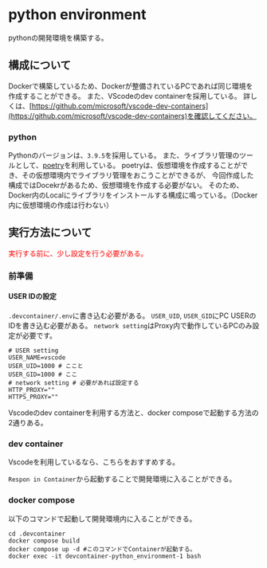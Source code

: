 # python environment

pythonの開発環境を構築する。

## 構成について

Dockerで構築しているため、Dockerが整備されているPCであれば同じ環境を作成することができる。
また、VScodeのdev containerを採用している。
詳しくは、[https://github.com/microsoft/vscode-dev-containers](https://github.com/microsoft/vscode-dev-containers)を確認してください。

### python

Pythonのバージョンは、```3.9.5```を採用している。
また、ライブラリ管理のツールとして、[poetry](https://github.com/python-poetry/poetry)を利用している。
poetryは、仮想環境を作成することができ、その仮想環境内でライブラリ管理をおこうことができるが、
今回作成した構成ではDocekrがあるため、仮想環境を作成する必要がない。
そのため、Docker内のLocalにライブラリをインストールする構成に鳴っている。（Docker内に仮想環境の作成は行わない）

## 実行方法について

<span style="color: red; ">実行する前に、少し設定を行う必要がある。</span>

### 前準備

#### USER IDの設定

`.devcontainer/.env`に書き込む必要がある。
`USER_UID`, `USER_GID`にPC USERのIDを書き込む必要がある。
`network setting`はProxy内で動作しているPCのみ設定が必要です。

```env
# USER setting
USER_NAME=vscode
USER_UID=1000 # ここと
USER_GID=1000 # ここ
# network setting # 必要があれば設定する
HTTP_PROXY="" 
HTTPS_PROXY=""
```

Vscodeのdev containerを利用する方法と、docker composeで起動する方法の2通りある。

### dev container

Vscodeを利用しているなら、こちらをおすすめする。

`Respon in Container`から起動することで開発環境に入ることができる。

### docker compose

以下のコマンドで起動して開発環境内に入ることができる。

``` shell
cd .devcontainer
docker compose build
docker compose up -d #このコマンドでContainerが起動する。
docker exec -it devcontainer-python_environment-1 bash
```


